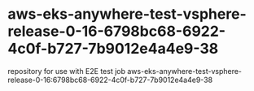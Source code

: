 # aws-eks-anywhere-test-vsphere-release-0-16-6798bc68-6922-4c0f-b727-7b9012e4a4e9-38
repository for use with E2E test job aws-eks-anywhere-test-vsphere-release-0-16:6798bc68-6922-4c0f-b727-7b9012e4a4e9-38
